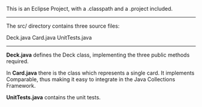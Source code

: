 This is an Eclipse Project, with a .classpath and a .project included.

--------------

The src/ directory contains three source files:

Deck.java
Card.java
UnitTests.java

--------------

**Deck.java** defines the Deck class, implementing the three public methods required. 

In **Card.java** there is the class which represents a single card. It implements Comparable, thus making it easy to integrate in the Java Collections Framework.

**UnitTests.java** contains the unit tests.
